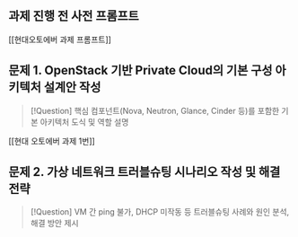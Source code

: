 ## 과제 진행 전 사전 프롬프트 

[[현대오토에버 과제 프롬프트]]

## 문제 1. OpenStack 기반 Private Cloud의 기본 구성 아키텍처 설계안 작성  

> [!Question]
> 핵심 컴포넌트(Nova, Neutron, Glance, Cinder 등)를 포함한 기본 아키텍처 도식 및 역할 설명  

[[현대 오토에버 과제 1번]]


## 문제 2. 가상 네트워크 트러블슈팅 시나리오 작성 및 해결 전략  

>[!Question]
>VM 간 ping 불가, DHCP 미작동 등 트러블슈팅 사례와 원인 분석, 해결 방안 제시
